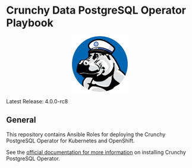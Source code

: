 # Crunchy Data PostgreSQL Operator Playbook

<p align="center">
  <img src="crunchy_logo.png?raw=false" alt="Mr. Crunchy" width="150"/>
</p>

Latest Release: 4.0.0-rc8

## General

This repository contains Ansible Roles for deploying the Crunchy PostgreSQL Operator 
for Kubernetes and OpenShift.

See the [official documentation for more information](https://crunchydata.github.io/postgres-operator/stable/) 
on installing Crunchy PostgreSQL Operator.
